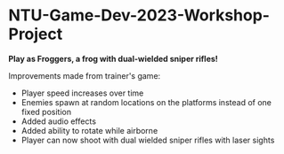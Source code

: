 # NTU-Game-Dev-2023-Workshop-Project

**Play as Froggers, a frog with dual-wielded sniper rifles!**

Improvements made from trainer's game:
- Player speed increases over time
- Enemies spawn at random locations on the platforms instead of one fixed position
- Added audio effects
- Added ability to rotate while airborne
- Player can now shoot with dual wielded sniper rifles with laser sights
